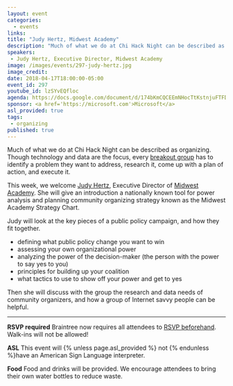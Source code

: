 ```yaml
---
layout: event
categories: 
  - events
links:
title: "Judy Hertz, Midwest Academy"
description: "Much of what we do at Chi Hack Night can be described as organizing. Though technology and data are the focus, every breakout group has to identify a problem they want to address, research it, come up with a plan of action, and execute it. This week, we welcome Judy Hertz, Executive Director of Midwest Academy."
speakers:
 - Judy Hertz, Executive Director, Midwest Academy
image: /images/events/297-judy-hertz.jpg
image_credit: 
date: 2018-04-17T18:00:00-05:00
event_id: 297
youtube_id: lzSYvEQfloc
agenda: https://docs.google.com/document/d/174bKmCQCEEmNHocTtKstnjuFTFDwwyNuWSqUsknNhS0/edit
sponsor: <a href='https://microsoft.com'>Microsoft</a>
asl_provided: true
tags: 
 - organizing
published: true
---
```


Much of what we do at Chi Hack Night can be described as organizing. Though technology and data are the focus, every [breakout group](/breakouts.html) has to identify a problem they want to address, research it, come up with a plan of action, and execute it.

This week, we welcome [Judy Hertz](https://www.linkedin.com/in/judy-hertz-56b86526/), Executive Director of [Midwest Academy](http://www.midwestacademy.com/). She will give an introduction a nationally known tool for power analysis and planning community organizing strategy known as the Midwest Academy Strategy Chart.

Judy will look at the key pieces of a public policy campaign, and how they fit together.

 * defining what public policy change you want to win
 * assessing your own organizational power
 * analyzing the power of the decision-maker (the person with the power to say yes to you)
 * principles for building up your coalition
 * what tactics to use to show off your power and get to yes

Then she will discuss with the group the research and data needs of community organizers, and how a group of Internet savvy people can be helpful.

---

**RSVP required** Braintree now requires all attendees to [RSVP beforehand](https://www.eventbrite.com/e/chi-hack-night-registration-41703945624). Walk-ins will not be allowed!

**ASL** This event will {% unless page.asl_provided %} not {% endunless %}have an American Sign Language interpreter.

**Food** Food and drinks will be provided. We encourage attendees to bring their own water bottles to reduce waste.